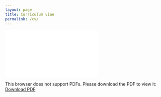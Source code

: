 ```yaml
---
layout: page 
title: Curriculum viae 
permalink: /cv/
---
```


<object data="/pdf/cv.pdf" width="90%" height="1000px">
    <embed src="/pdf/cv.pdf">
        <p>This browser does not support PDFs. Please download the PDF to view it: <a href="/pdf/cv.pdf">Download PDF</a>.</p>
    </embed>
</object>